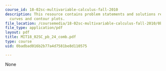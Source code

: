 ```yaml
---
course_id: 18-02sc-multivariable-calculus-fall-2010
description: This resource contains problem statements and solutions related to level
  curves and contour plots.
file_location: /coursemedia/18-02sc-multivariable-calculus-fall-2010/0badbad016b2b77a4d7581be8d110575_MIT18_02SC_pb_24_comb.pdf
file_type: application/pdf
layout: pdf
title: MIT18_02SC_pb_24_comb.pdf
type: course
uid: 0badbad016b2b77a4d7581be8d110575

---
```

None